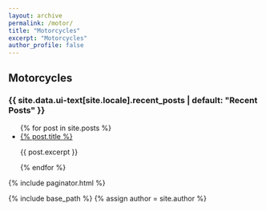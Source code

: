 ```yaml
---
layout: archive
permalink: /motor/
title: "Motorcycles"
excerpt: "Motorcycles"
author_profile: false
---
```


## Motorcycles

<h3 class="archive__subtitle">{{ site.data.ui-text[site.locale].recent_posts | default: "Recent Posts" }}</h3>

<ul>
{% for post in site.posts %}
  <li>
    <a href="{% post.permalink %}">{% post.title %}</a>
    <p>{{ post.excerpt }}</p>
  </li>
{% endfor %}
</ul>

{% include paginator.html %}

{% include base_path %}
{% assign author = site.author %}
